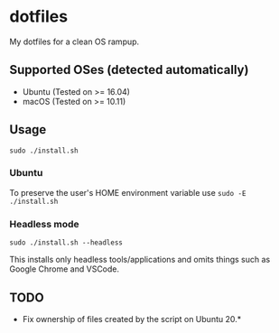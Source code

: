 # dotfiles
My dotfiles for a clean OS rampup.

## Supported OSes (detected automatically)

- Ubuntu (Tested on >= 16.04)
- macOS (Tested on >= 10.11)

## Usage

`sudo ./install.sh`

### Ubuntu

To preserve the user's HOME environment variable use
`sudo -E ./install.sh`

### Headless mode

`sudo ./install.sh --headless`

This installs only headless tools/applications and omits things such as Google Chrome and VSCode.

## TODO

- Fix ownership of files created by the script on Ubuntu 20.*
